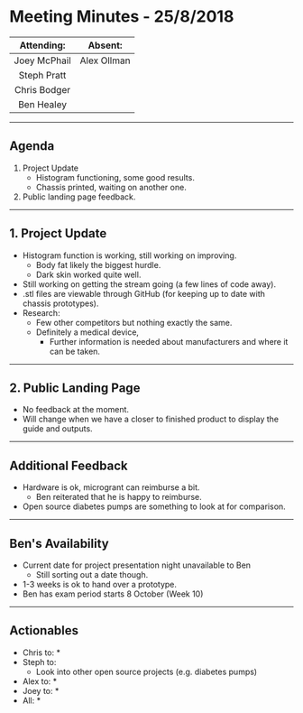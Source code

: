 # Meeting Minutes - 25/8/2018

| Attending: | Absent: |
| :---: | :---: |
| Joey McPhail | Alex Ollman |
| Steph Pratt | |
| Chris Bodger | |
| Ben Healey | |

---

## Agenda
1. Project Update
   * Histogram functioning, some good results.
   * Chassis printed, waiting on another one.
2. Public landing page feedback.

---

## 1. Project Update
* Histogram function is working, still working on improving.
  * Body fat likely the biggest hurdle.
  * Dark skin worked quite well.
* Still working on getting the stream going (a few lines of code away).
* .stl files are viewable through GitHub (for keeping up to date with chassis prototypes).
* Research:
  * Few other competitors but nothing exactly the same.
  * Definitely a medical device,
    * Further information is needed about manufacturers and where it can be taken.

---

## 2. Public Landing Page
* No feedback at the moment.
* Will change when we have a closer to finished product to display the guide and outputs.

---

## Additional Feedback
* Hardware is ok, microgrant can reimburse a bit.
  * Ben reiterated that he is happy to reimburse.
* Open source diabetes pumps are something to look at for comparison.

---

## Ben's Availability
* Current date for project presentation night unavailable to Ben
  * Still sorting out a date though.
* 1-3 weeks is ok to hand over a prototype.
* Ben has exam period starts 8 October (Week 10)

---

## Actionables
* Chris to:
  * 
* Steph to:
  * Look into other open source projects (e.g. diabetes pumps)
* Alex to:
  * 
* Joey to:
  * 
* All:
  * 
